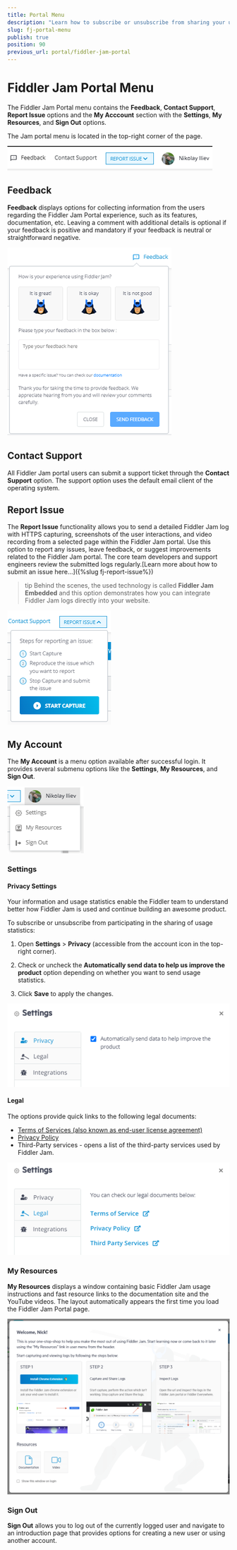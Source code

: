 ```yaml
---
title: Portal Menu
description: "Learn how to subscribe or unsubscribe from sharing your user statistics, find fast resource links, and sign out of your current Fiddler Jam Portal account."
slug: fj-portal-menu
publish: true
position: 90
previous_url: portal/fiddler-jam-portal
---
```


# Fiddler Jam Portal Menu

The Fiddler Jam Portal menu contains the **Feedback**, **Contact Support**, **Report Issue** options and the **My Acccount** section with the **Settings**, **My Resources**, and **Sign Out** options.

The Jam portal menu is located in the top-right corner of the page.

![Portal menu options](../images/portal/menu/menu-all.png)


## Feedback

**Feedback** displays options for collecting information from the users regarding the Fiddler Jam Portal experience, such as its features, documentation, etc. Leaving a comment with additional details is optional if your feedback is positive and mandatory if your feedback is neutral or straightforward negative.

![Feedback option](../images/portal/menu/menu-feedback.png)

## Contact Support

All Fiddler Jam portal users can submit a support ticket through the **Contact Support** option. The support option uses the default email client of the operating system.

## Report Issue

The **Report Issue** functionality allows you to send a detailed Fiddler Jam log with HTTPS capturing, screenshots of the user interactions, and video recording from a selected page within the Fiddler Jam portal. Use this option to report any issues, leave feedback, or suggest improvements related to the Fiddler Jam portal. The core team developers and support engineers review the submitted logs regularly.[Learn more about how to submit an issue here...]({%slug fj-report-issue%})

>tip Behind the scenes, the used technology is called **Fiddler Jam Embedded** and this option demonstrates how you can integrate Fiddler Jam logs directly into your website. 

![Report Issue](../images/portal/menu/menu-report-issue.png)


## My Account

The **My Account** is a menu option available after successful login. It provides several submenu options like the **Settings**, **My Resources**, and **Sign Out**.

![My Account submenu](../images/portal/menu/menu-my-acc-all.png)

### Settings

#### Privacy Settings

Your information and usage statistics enable the Fiddler team to understand better how Fiddler Jam is used and continue building an awesome product.

To subscribe or unsubscribe from participating in the sharing of usage statistics:

1. Open **Settings** > **Privacy** (accessible from the account icon in the top-right corner).

1. Check or uncheck the __Automatically send data to help us improve the product__ option depending on whether you want to send usage statistics.

1. Click __Save__ to apply the changes.

![Privacy settings](../images/portal/menu/menu-privacy.png)

#### Legal

The options provide quick links to the following legal documents:

- [Terms of Services (also known as end-user license agreement)](https://www.telerik.com/purchase/license-agreement/fiddler-jam)
- [Privacy Policy](https://www.progress.com/legal/privacy-policy)
- Third-Party services - opens a list of the third-party services used by Fiddler Jam.

![Legal links](../images/portal/menu/menu-legal.png)


### My Resources

**My Resources** displays a window containing basic Fiddler Jam usage instructions and fast resource links to the documentation site and the YouTube videos. The layout automatically appears the first time you load the Fiddler Jam Portal page.

![My Resources screen](../images/portal/menu/my-resources.png)

### Sign Out

**Sign Out** allows you to log out of the currently logged user and navigate to an introduction page that provides options for creating a new user or using another account.
